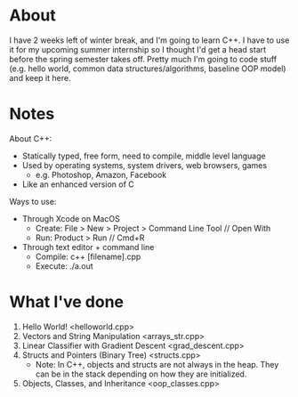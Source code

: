 # About

I have 2 weeks left of winter break, and I'm going to learn C++. I have to use it for my upcoming summer internship so I thought I'd get a head start before the spring semester takes off. Pretty much I'm going to code stuff (e.g. hello world, common data structures/algorithms, baseline OOP model) and keep it here.

# Notes

About C++:
  - Statically typed, free form, need to compile, middle level language
  - Used by operating systems, system drivers, web browsers, games 
      - e.g. Photoshop, Amazon, Facebook
  - Like an enhanced version of C

Ways to use:
  - Through Xcode on MacOS
    - Create: File > New > Project > Command Line Tool // Open With
    - Run: Product > Run // Cmd+R
  - Through text editor + command line 
     - Compile: c++ [filename].cpp
     - Execute: ./a.out


# What I've done
1. Hello World! <helloworld.cpp>
2. Vectors and String Manipulation <arrays_str.cpp>
3. Linear Classifier with Gradient Descent <grad_descent.cpp>
4. Structs and Pointers (Binary Tree) <structs.cpp>
    - Note: In C++, objects and structs are not always in the heap. They can be in the stack depending on how they are initialized.
5. Objects, Classes, and Inheritance <oop_classes.cpp>
